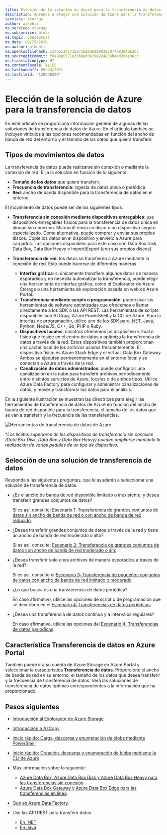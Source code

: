 ```yaml
---
title: Elección de la solución de Azure para la transferencia de datos | Microsoft Docs
description: Aprenda a elegir una solución de Azure para la transferencia de datos según el tamaño de estos y el ancho de banda de red disponible en el entorno.
services: storage
author: alkohli
ms.service: storage
ms.subservice: blobs
ms.topic: conceptual
ms.date: 09/25/2020
ms.author: alkohli
ms.openlocfilehash: c3765114c73be73beba6d898385077b83d46e3bc
ms.sourcegitcommit: f6e2ea5571e35b9ed3a79a22485eba4d20ae36cc
ms.translationtype: HT
ms.contentlocale: es-ES
ms.lasthandoff: 09/24/2021
ms.locfileid: "128638299"
---
```

# <a name="choose-an-azure-solution-for-data-transfer"></a>Elección de la solución de Azure para la transferencia de datos

En este artículo se proporciona información general de algunas de las soluciones de transferencia de datos de Azure. En el artículo también se incluyen vínculos a las opciones recomendadas en función del ancho de banda de red del entorno y el tamaño de los datos que quiera transferir.

## <a name="types-of-data-movement"></a>Tipos de movimientos de datos

La transferencia de datos puede realizarse sin conexión o mediante la conexión de red. Elija la solución en función de lo siguiente:

- **Tamaño de los datos** que quiere transferir.
- **Frecuencia de transferencia**: ingesta de datos única o periódica.
- **Red**: ancho de banda disponible para la transferencia de datos en el entorno.

El movimiento de datos puede ser de los siguientes tipos:

- **Transferencia sin conexión mediante dispositivos entregables**: use dispositivos entregables físicos para la transferencia de datos única en bloque sin conexión. Microsoft envía un disco o un dispositivo seguro especializado. Como alternativa, puede comprar y enviar sus propios discos. Copie los datos en el dispositivo y envíelo a Azure para cargarlos.  Las opciones disponibles para este caso son Data Box Disk, Data Box, Data Box Heavy e Import/Export (con sus propios discos).

- **Transferencia de red**: los datos se transfieren a Azure mediante la conexión de red. Esto puede hacerse de diferentes maneras.

  - **Interfaz gráfica**: si únicamente transfiere algunos datos de manera esporádica y no necesita automatizar la transferencia, puede elegir una herramienta de interfaz gráfica, como el Explorador de Azure Storage o una herramienta de exploración basada en web de Azure Portal.
  - **Transferencia mediante scripts o programación**: puede usar las herramientas de software optimizadas que ofrecemos o llamar directamente a los SDK o las API REST. Las herramientas de scripts disponibles son AzCopy, Azure PowerShell y la CLI de Azure. Para la interfaz de programación, utilice uno de los SDK para .NET, Java, Python, Node/JS, C++, Go, PHP o Ruby.
  - **Dispositivos locales**: nosotros ofrecemos un dispositivo virtual o físico que reside en el centro de datos y optimiza la transferencia de datos a través de la red. Estos dispositivos también proporcionan una caché local de los archivos usados frecuentemente. El dispositivo físico es Azure Stack Edge y el virtual, Data Box Gateway. Ambos se ejecutan permanentemente en el entorno local y se conectan a Azure a través de la red.
  - **Canalización de datos administrados**: puede configurar una canalización en la nube para transferir archivos periódicamente entre distintos servicios de Azure, locales o de ambos tipos. Utilice Azure Data Factory para configurar y administrar canalizaciones de datos, y mover y transformar los datos para el análisis.

En la siguiente ilustración se muestran las directrices para elegir las herramientas de transferencia de datos de Azure en función del ancho de banda de red disponible para la transferencia, el tamaño de los datos que se van a transferir y la frecuencia de las transferencias.

![Herramientas de transferencia de datos de Azure](media/storage-choose-data-transfer-solution/azure-data-transfer-options-3.png)

**Los límites superiores de los dispositivos de transferencia sin conexión (Data Box Disk, Data Box y Data Box Heavy) pueden ampliarse mediante la realización de varios pedidos de un tipo de dispositivo.*

## <a name="selecting-a-data-transfer-solution"></a>Selección de una solución de transferencia de datos

Responda a las siguientes preguntas, que le ayudarán a seleccionar una solución de transferencia de datos:

- ¿Es el ancho de banda de red disponible limitado o inexistente, y desea transferir grandes conjuntos de datos?

    Si es así, consulte: [Escenario 1: Transferencia de grandes conjuntos de datos sin ancho de banda de red o con ancho de banda de red reducido](storage-solution-large-dataset-low-network.md).
- ¿Desea transferir grandes conjuntos de datos a través de la red y tiene un ancho de banda de red moderado o alto?

    Si es así, consulte: [Escenario 2: Transferencia de grandes conjuntos de datos con ancho de banda de red moderado o alto](storage-solution-large-dataset-moderate-high-network.md).
- ¿Desea transferir solo unos archivos de manera esporádica a través de la red?

    Si es así, consulte el [Escenario 3: Transferencia de pequeños conjuntos de datos con ancho de banda de red limitado o moderado](storage-solution-small-dataset-low-moderate-network.md).
- ¿Lo que busca es una transferencia de datos periódica?

    En caso afirmativo, utilice las opciones de script o de programación que se describen en el [Escenario 4: Transferencias de datos periódicas](storage-solution-periodic-data-transfer.md).
- ¿Desea una transferencia de datos continua y a intervalos regulares?

    En caso afirmativo, utilice las opciones del [Escenario 4: Transferencias de datos periódicas](storage-solution-periodic-data-transfer.md).

## <a name="data-transfer-feature-in-azure-portal"></a>Característica Transferencia de datos en Azure Portal

También puede ir a su cuenta de Azure Storage en Azure Portal y seleccionar la característica **Transferencia de datos**. Proporcione el ancho de banda de red en su entorno, el tamaño de los datos que desea transferir y la frecuencia de transferencia de datos. Verá las soluciones de transferencia de datos óptimas correspondientes a la información que ha proporcionado.

## <a name="next-steps"></a>Pasos siguientes

- [Introducción al Explorador de Azure Storage](https://azure.microsoft.com/resources/videos/introduction-to-microsoft-azure-storage-explorer/)
- [Introducción a AzCopy](./storage-use-azcopy-v10.md)
- [Inicio rápido: Carga, descarga y enumeración de blobs mediante PowerShell](../blobs/storage-quickstart-blobs-powershell.md)
- [Inicio rápido: Creación, descarga y enumeración de blobs mediante la CLI de Azure](../blobs/storage-quickstart-blobs-cli.md)
- Más información sobre lo siguiente:

  - [Azure Data Box, Azure Data Box Disk y Azure Data Box Heavy para las transferencias sin conexión](../../databox/index.yml).
  - [Azure Data Box Gateway y Azure Data Box Edge para las transferencias en línea](../../databox-online/index.yml).
- [Qué es Azure Data Factory](../../data-factory/copy-activity-overview.md).
- Use las API REST para transferir datos

  - [En .NET](/dotnet/api/overview/azure/storage)
  - [En Java](/java/api/overview/azure/storage)
